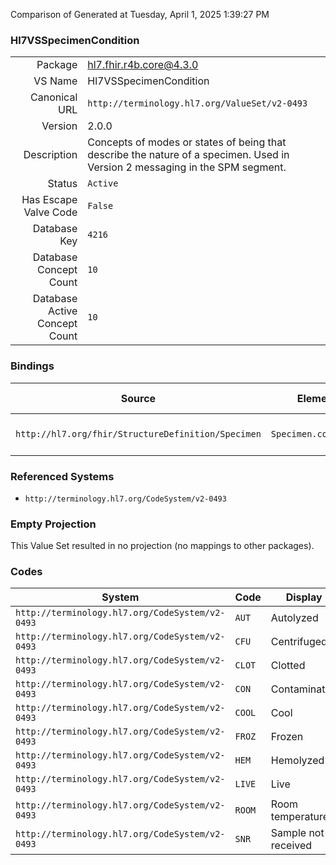 Comparison of 
Generated at Tuesday, April 1, 2025 1:39:27 PM

### Hl7VSSpecimenCondition

|      |     |
| ---: | --- |
| Package | hl7.fhir.r4b.core@4.3.0 |
| VS Name | Hl7VSSpecimenCondition |
| Canonical URL | `http://terminology.hl7.org/ValueSet/v2-0493` |
| Version | 2.0.0 |
| Description | Concepts of modes or states of being that describe the nature of a specimen.  Used in Version 2 messaging in the SPM segment. |
| Status | `Active` |
| Has Escape Valve Code | `False` |
| Database Key | `4216` |
| Database Concept Count | `10` |
| Database Active Concept Count | `10` |
### Bindings

| Source | Element | Binding | Strength | Element Short |
| ------ | ------- | ------- | -------- | ------------- |
| `http://hl7.org/fhir/StructureDefinition/Specimen` | `Specimen.condition` | `http://terminology.hl7.org/ValueSet/v2-0493` | `Extensible` | State of the specimen |

### Referenced Systems

* `http://terminology.hl7.org/CodeSystem/v2-0493`
### Empty Projection

This Value Set resulted in no projection (no mappings to other packages).

### Codes

| System | Code | Display |
| ------ | ---- | ------- |
| `http://terminology.hl7.org/CodeSystem/v2-0493` | `AUT` | Autolyzed |
| `http://terminology.hl7.org/CodeSystem/v2-0493` | `CFU` | Centrifuged |
| `http://terminology.hl7.org/CodeSystem/v2-0493` | `CLOT` | Clotted |
| `http://terminology.hl7.org/CodeSystem/v2-0493` | `CON` | Contaminated |
| `http://terminology.hl7.org/CodeSystem/v2-0493` | `COOL` | Cool |
| `http://terminology.hl7.org/CodeSystem/v2-0493` | `FROZ` | Frozen |
| `http://terminology.hl7.org/CodeSystem/v2-0493` | `HEM` | Hemolyzed |
| `http://terminology.hl7.org/CodeSystem/v2-0493` | `LIVE` | Live |
| `http://terminology.hl7.org/CodeSystem/v2-0493` | `ROOM` | Room temperature |
| `http://terminology.hl7.org/CodeSystem/v2-0493` | `SNR` | Sample not received |
